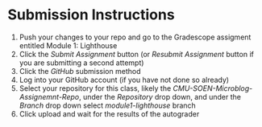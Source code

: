 # Submission Instructions

1. Push your changes to your repo and go to the Gradescope assigment entitled Module 1: Lighthouse
2. Click the _Submit Assignment_ button (or _Resubmit Assignment_ button if you are submitting a second attempt)
3. Click the _GitHub_ submission method
4. Log into your GitHub account (if you have not done so already)
5. Select your repository for this class, likely the _CMU-SOEN-Microblog-Assignemnt-Repo_, under the _Repository_ drop down, and under the _Branch_ drop down select _module1-lighthouse_ branch
6. Click upload and wait for the results of the autograder